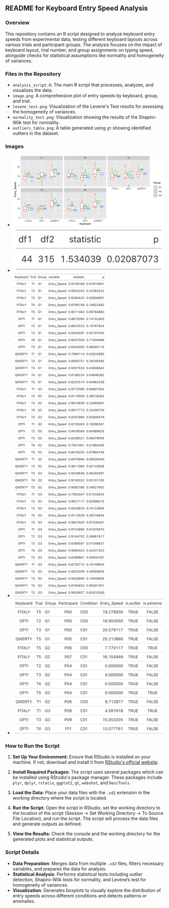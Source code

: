 ## README for Keyboard Entry Speed Analysis

### Overview
This repository contains an R script designed to analyze keyboard entry speeds from experimental data, testing different keyboard layouts across various trials and participant groups. The analysis focuses on the impact of keyboard layout, trial number, and group assignments on typing speed, alongside checks for statistical assumptions like normality and homogeneity of variances.

### Files in the Repository
- `analysis_script.R`: The main R script that processes, analyzes, and visualizes the data.
- `image.png`: A comprehensive plot of entry speeds by keyboard, group, and trial.
- `levene_test.png`: Visualization of the Levene's Test results for assessing the homogeneity of variances.
- `normality_test.png`: Visualization showing the results of the Shapiro-Wilk test for normality.
- `outliers_table.png`: A table generated using `gt` showing identified outliers in the dataset.

### Images
- ![Comprehensive plot of entry speeds](images/image.png "Entry Speed by Keyboard, Group, and Trial")
- ![Levene's Test Results](images/levene_test.png "Levene's Test for Homogeneity of Variances")
- ![Shapiro-Wilk Test Results](images/normality_test.png "Shapiro-Wilk Test for Normality")
- ![Outliers Table](images/outliers_table.png "Table of Outliers")

### How to Run the Script
1. **Set Up Your Environment:**
   Ensure that RStudio is installed on your machine. If not, download and install it from [RStudio's official website](https://www.rstudio.com/products/rstudio/download/).

2. **Install Required Packages:**
   The script uses several packages which can be installed using RStudio's package manager. These packages include `plyr`, `dplyr`, `rstatix`, `ggplot2`, `gt`, `webshot`, and `DescTools`.

3. **Load the Data:**
   Place your data files with the `.sd2` extension in the working directory where the script is located.

4. **Run the Script:**
   Open the script in RStudio, set the working directory to the location of the script (Session -> Set Working Directory -> To Source File Location), and run the script. The script will process the data files and generate outputs as defined.

5. **View the Results:**
   Check the console and the working directory for the generated plots and statistical outputs.

### Script Details
- **Data Preparation**: Merges data from multiple `.sd2` files, filters necessary variables, and prepares the data for analysis.
- **Statistical Analysis**: Performs statistical tests including outlier detection, Shapiro-Wilk tests for normality, and Levene’s test for homogeneity of variances.
- **Visualization**: Generates boxplots to visually explore the distribution of entry speeds across different conditions and detects patterns or anomalies.
